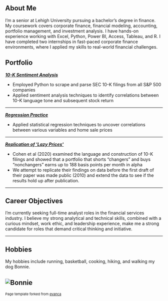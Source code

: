 ## About Me

I’m a senior at Lehigh University pursuing a bachelor’s degree in finance. My coursework covers corporate finance, financial modeling, accounting, portfolio management, and investment analysis. I have hands-on experience working with Excel, Python, Power BI, Access, Tableau, and R. I have completed two internships in fast-paced corporate finance environments, where I applied my skills to real-world financial challenges.


## Portfolio

_**[10-K Sentiment Analysis](/_layouts/report.md)**_

- Employed Python to scrape and parse SEC 10-K filings from all S&P 500 companies
- Applied sentiment analysis techniques to identify correlations between 10-K language tone and
subsequent stock return

---

_**[Regression Practice](/_layouts/regression.md)**_

- Applied statistical regression techniques to uncover correlations between various variables and home sale prices

---

_**[Replication of 'Lazy Prices'](https://donbowen.github.io/teamproject/)**_

- Cohen et al (2020) examined the language and construction of 10-K filings and showed that a portfolio that shorts “changers” and buys “nonchangers” earns up to 188 basis points per month in alpha
- We attempt to replicate their findings on data before the first draft of their paper was made public (2010) and extend the data to see if the results hold up after publication. 


---


## Career Objectives

I’m currently seeking full-time analyst roles in the financial services industry. I believe my strong analytical and technical skills, combined with a curious mindset, work ethic, and leadership experience, make me a strong candidate for roles that demand critical thinking and initiative.

---

## Hobbies

My hobbies include running, basketball, cooking, hiking, and walking my dog Bonnie.

![Bonnie](https://upload.wikimedia.org/wikipedia/commons/b/b1/Bonnie_Schnoodle_Piotrowski.jpg)
---
<p style="font-size:11px">Page template forked from <a href="https://github.com/evanca/quick-portfolio">evanca</a></p>
<!-- Remove above link if you don't want to attibute -->
